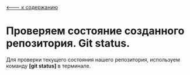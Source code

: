 [<--- к содержанию](./readme.md)

# Проверяем состояние созданного репозитория. Git status.

Для проверки текущего состояния нашего репозитория, используем команду **[git status]** в терминале.






